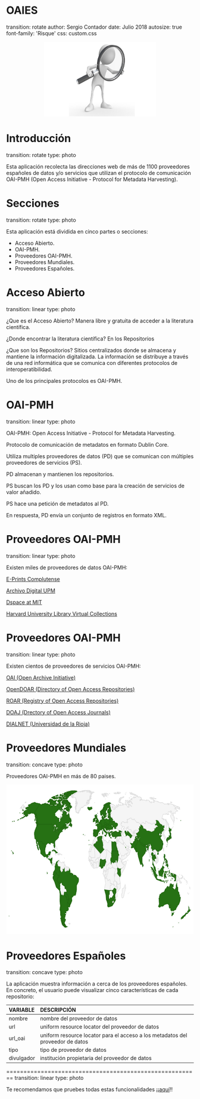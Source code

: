OAIES
========================================================
transition: rotate
author: Sergio Contador
date: Julio 2018
autosize: true
font-family: 'Risque'
css: custom.css






<div align="center">
<img src="imagen/search.png" width=300 height=200>
</div>

Introducción
========================================================
transition: rotate
type: photo

Esta aplicación recolecta las direcciones web de más de 1100 proveedores españoles de datos y/o servicios que utilizan el protocolo de comunicación OAI-PMH (Open Access Initiative - Protocol for Metadata Harvesting).



Secciones
========================================================
transition: rotate
type: photo

Esta aplicación está dividida en cinco partes o secciones:

- Acceso Abierto.
- OAI-PMH.
- Proveedores OAI-PMH.
- Proveedores Mundiales.
- Proveedores Españoles.


Acceso Abierto
========================================================
transition: linear
type: photo

¿Que es el Acceso Abierto?
Manera libre y gratuita de acceder a la literatura científica.  


¿Donde encontrar la literatura científica?
En los Repositorios

¿Que son los Repositorios?
Sitios centralizados donde se almacena y mantiene la información digitalizada.
La información se distribuye a través de una red informática que se comunica con diferentes protocolos de interoperatibilidad.

Uno de los principales protocolos es OAI-PMH.

OAI-PMH
========================================================
transition: linear
type: photo

OAI-PMH: Open Access Initiative - Protocol for Metadata Harvesting.

Protocolo de comunicación de metadatos en formato Dublin Core.

Utiliza multiples proveedores de datos (PD) que se comunican con múltiples proveedores de servicios (PS).

PD almacenan y mantienen los repositorios.

PS buscan los PD y los usan como base para la creación de servicios de valor añadido.

PS hace una petición de metadatos al PD.

En respuesta, PD envía un conjunto de registros en formato XML.


Proveedores OAI-PMH
========================================================
transition: linear
type: photo

Existen miles de proveedores de datos OAI-PMH:

[E-Prints Complutense](https://eprints.ucm.es/)

[Archivo Digital UPM](http://oa.upm.es/)

[Dspace at MIT](https://dspace.mit.edu/)

[Harvard University Library Virtual Collections](https://staff.library.harvard.edu/lts)


Proveedores OAI-PMH
========================================================
transition: linear
type: photo

Existen cientos de proveedores de servicios OAI-PMH:

[OAI (Open Archive Initiative)](https://www.openarchives.org/)

[OpenDOAR (Directory of Open Access Repositories)](http://v2.sherpa.ac.uk/opendoar/)

[ROAR (Registry of Open Access Repositories)](http://roar.eprints.org/)

[DOAJ (Drectory of Open Access Journals)](https://doaj.org/)

[DIALNET (Universidad de la Rioja)](https://dialnet.unirioja.es/)


Proveedores Mundiales
========================================================
transition: concave
type: photo

Proveedores OAI-PMH en más de 80 paises.

<div align="center">
<img src="imagen/map.jpg" width=700 height=400>
</div>


Proveedores Españoles
========================================================
transition: concave
type: photo

La aplicación muestra información a cerca de los proveedores españoles. En concreto, el usuario puede visualizar cinco características de cada repositorio:



<table>
 <thead>
  <tr>
   <th style="text-align:left;"> VARIABLE </th>
   <th style="text-align:left;"> DESCRIPCIÓN </th>
  </tr>
 </thead>
<tbody>
  <tr>
   <td style="text-align:left;"> nombre </td>
   <td style="text-align:left;"> nombre del proveedor de datos </td>
  </tr>
  <tr>
   <td style="text-align:left;"> url </td>
   <td style="text-align:left;"> uniform resource locator del proveedor de datos </td>
  </tr>
  <tr>
   <td style="text-align:left;"> url_oai </td>
   <td style="text-align:left;"> uniform resource locator para el acceso a los metadatos del proveedor de datos </td>
  </tr>
  <tr>
   <td style="text-align:left;"> tipo </td>
   <td style="text-align:left;"> tipo de proveedor de datos </td>
  </tr>
  <tr>
   <td style="text-align:left;"> divulgador </td>
   <td style="text-align:left;"> institución propietaria del proveedor de datos </td>
  </tr>
</tbody>
</table>


========================================================
transition: linear
type: photo

Te recomendamos que pruebes todas estas funcionalidades ¡¡[aquí](https://scontador.shinyapps.io/OAIES)!!


